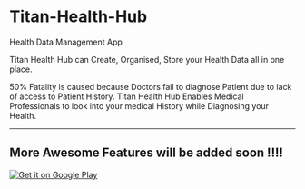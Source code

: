 # Titan-Health-Hub
Health Data Management App

Titan Health Hub can Create, Organised, Store your Health Data all in one place.

50% Fatality is caused because Doctors fail to diagnose Patient due to lack of access to Patient History. Titan Health Hub Enables Medical Professionals to look into your medical History while Diagnosing your Health.

-------------------
More Awesome Features will be added soon !!!!
--------------------

<a href='https://play.google.com/store/apps/details?id=devesh.ephrine.health.hub&pcampaignid=MKT-Other-global-all-co-prtnr-py-PartBadge-Mar2515-1'><img alt='Get it on Google Play' src='https://play.google.com/intl/en_us/badges/images/generic/en_badge_web_generic.png'/></a>
